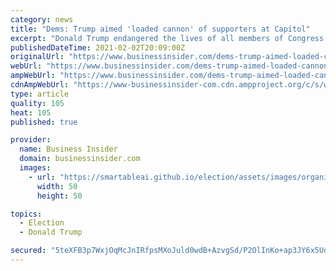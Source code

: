 ```yaml
---
category: news
title: "Dems: Trump aimed 'loaded cannon' of supporters at Capitol"
excerpt: "Donald Trump endangered the lives of all members of Congress when he aimed a mob of supporters “like a loaded cannon” at the U.S. Capitol, House Democrats said Tuesday in making their most detailed case yet for why the former president should be convicted and permanently barred from office."
publishedDateTime: 2021-02-02T20:09:00Z
originalUrl: "https://www.businessinsider.com/dems-trump-aimed-loaded-cannon-of-supporters-at-capitol-2021-2"
webUrl: "https://www.businessinsider.com/dems-trump-aimed-loaded-cannon-of-supporters-at-capitol-2021-2"
ampWebUrl: "https://www.businessinsider.com/dems-trump-aimed-loaded-cannon-of-supporters-at-capitol-2021-2?amp"
cdnAmpWebUrl: "https://www-businessinsider-com.cdn.ampproject.org/c/s/www.businessinsider.com/dems-trump-aimed-loaded-cannon-of-supporters-at-capitol-2021-2?amp"
type: article
quality: 105
heat: 105
published: true

provider:
  name: Business Insider
  domain: businessinsider.com
  images:
    - url: "https://smartableai.github.io/election/assets/images/organizations/businessinsider.com-50x50.jpg"
      width: 50
      height: 50

topics:
  - Election
  - Donald Trump

secured: "5teXFB3p7WxjOqMcJnIRfpsMXoJuld0wdB+AzvgSd/P2OlInKo+ap3JY6x5UqLnHqys7g3f1v9V1ZBZ0+pnups0L/mAs62U9tQJhna3QzbB5Jn+IK5WsKee7ZZLQJAcA5BIz/sm8wr/umXZViLDEtAa267N2J5yrwroksOLqSmMWW0RXdfS8dN8ijj/WzeqGXJmpSGS/O4pzPIS3GQpb3a3Jbx+cO9J/ED522bobPARqOwlrjU68gXOnwwpOmBAb7jFuEsV+5zieeVAtkoOvBwUgKkMGtOixIYa4M2RKr+4vo9myoiqqzp8ymEui0V/Ay91gqtWDjZVPTDQGnkTwZ9dw2/mF+LorLRiUUUcbMms=;6q+UyzS8lPoBU8eU+39z/Q=="
---
```


